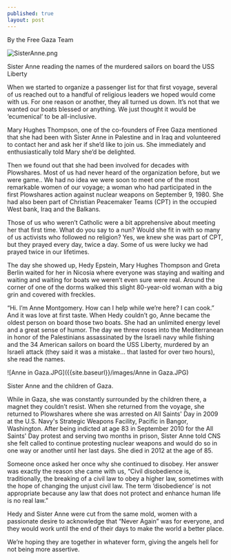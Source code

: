 ```yaml
---
published: true
layout: post
---
```

By the Free Gaza Team

![SisterAnne.png]({{site.baseurl}}/images/SisterAnne.png)

Sister Anne reading the names of the murdered sailors on board the USS Liberty


When we started to organize a passenger list for that first voyage, several of us reached out to a handful of religious leaders we hoped would come with us. For one reason or another, they all turned us down. It’s not that we wanted our boats blessed or anything. We just thought it would be ‘ecumenical’ to be all-inclusive. 

Mary Hughes Thompson, one of the co-founders of Free Gaza mentioned that she had been with Sister Anne in Palestine and in Iraq and volunteered to contact her and ask her if she’d like to join us. She immediately and enthusiastically told Mary she’d be delighted.  

Then we found out that she had been involved for decades with Plowshares. Most of us had never heard of the organization before, but we were game.. We had no idea we were soon to meet one of the most remarkable women of our voyage; a woman who had participated in the first Plowshares action against nuclear weapons on September 9, 1980. She had also been part of Christian Peacemaker Teams (CPT) in the occupied West bank, Iraq and the Balkans. 

Those of us who weren’t Catholic were a bit apprehensive about meeting her that first time. What do you say to a nun? Would she fit in with so many of us activists who followed no religion? Yes, we knew she was part of CPT, but they prayed every day, twice a day. Some of us were lucky we had prayed twice in our lifetimes. 

The day she showed up, Hedy Epstein, Mary Hughes Thompson and Greta Berlin waited for her in Nicosia where everyone was staying and waiting and waiting and waiting for boats we weren’t even sure were real. Around the corner of one of the dorms walked this slight 80-year-old woman with a big grin and covered with freckles.

“Hi. I’m Anne Montgomery. How can I help while we’re here? I can cook.” And it was love at first taste. When Hedy couldn’t go, Anne became the oldest person on board those two boats. She had an unlimited energy level and a great sense of humor. The day we threw roses into the Mediterranean in honor of the Palestinians assassinated by the Israeli navy while fishing and the 34 American sailors on board the USS Liberty, murdered by an Israeli attack (they said it was a mistake… that lasted for over two hours), she read the names. 

![Anne in Gaza.JPG]({{site.baseurl}}/images/Anne in Gaza.JPG)

Sister Anne and the children of Gaza.


While in Gaza, she was constantly surrounded by the children there, a magnet they couldn’t resist. When she returned from the voyage, she returned to Plowshares where she was arrested on All Saints' Day in 2009 at the U.S. Navy's Strategic Weapons Facility, Pacific in Bangor, Washington. After being indicted at age 83 in September 2010 for the All Saints' Day protest and serving two months in prison, Sister Anne told CNS she felt called to continue protesting nuclear weapons and would do so in one way or another until her last days. She died in 2012 at the age of 85. 

Someone once asked her once why she continued to disobey. Her answer was exactly the reason she came with us, “Civil disobedience is, traditionally, the breaking of a civil law to obey a higher law, sometimes with the hope of changing the unjust civil law. The term ‘disobedience’ is not appropriate because any law that does not protect and enhance human life is no real law.”

Hedy and Sister Anne were cut from the same mold, women with a passionate desire to acknowledge that “Never Again” was for everyone, and they would work until the end of their days to make the world a better place. 

We’re hoping they are together in whatever form, giving the angels hell for not being more assertive. 
